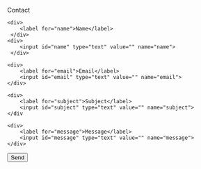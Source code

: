 
<!-- <div style="display:flex; flex-direction:column;"> -->
<label form="contact">Contact</label>
<form id="contact" action="https://spatial.support/e/" method="post">

    <div>
        <label for="name">Name</label>
     </div>
    <div>
        <input id="name" type="text" value="" name="name">
     </div>

    <div>
        <label for="email">Email</label>
        <input id="email" type="text" value="" name="email">
    </div>
    
    <div>
        <label for="subject">Subject</label>
        <input id="subject" type="text" value="" name="subject">
    </div
        
    <div>
        <label for="message">Message</label>
        <input id="message" type="text" value="" name="message">
    </div>
  
  <button>Send</button>
</form>
<!-- </div> -->


